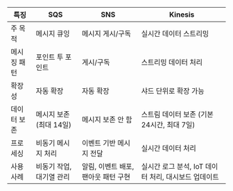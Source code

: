 
| 특징 | 	SQS	                                                                   | SNS                | 	Kinesis                         |
|--|-------------------------------------------------------------------------|--------------------|----------------------------------|
| 주 목적| 	메시지 큐잉	                                                                | 메시지 게시/구독          | 	실시간 데이터 스트리밍                    |
| 메시징 패턴	| 포인트 투 포인트	                                                              | 게시/구독 | 	스트리밍 데이터 처리                     |
| 확장성	| 자동 확장                                                                   | 	자동 확장	    | 샤드 단위로 확장 가능                     |
| 데이터 보존| 	메시지 보존 (최대 14일)                                                        |	메시지 보존 안 함| 	스트림 데이터 보존 (기본 24시간, 최대 7일)     |
| 프로세싱| 	비동기 메시지 처리	                                                            |이벤트 기반 메시지 전달	| 실시간 데이터 처리                       |
| 사용 사례| 	비동기 작업, 대기열 관리 |	알림, 이벤트 배포, 팬아웃 패턴 구현	| 실시간 로그 분석, IoT 데이터 처리, 대시보드 업데이트 | 